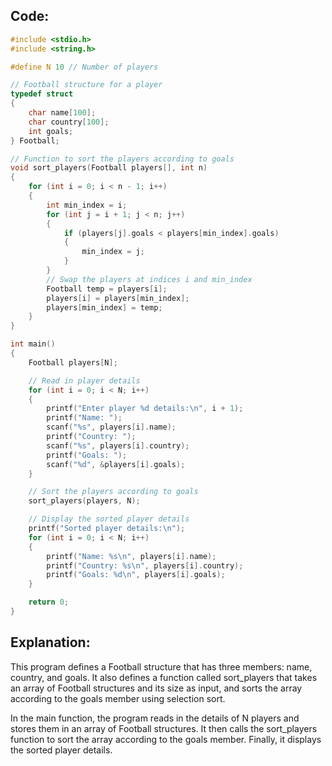 ## Code:

```c
#include <stdio.h>
#include <string.h>

#define N 10 // Number of players

// Football structure for a player
typedef struct
{
    char name[100];
    char country[100];
    int goals;
} Football;

// Function to sort the players according to goals
void sort_players(Football players[], int n)
{
    for (int i = 0; i < n - 1; i++)
    {
        int min_index = i;
        for (int j = i + 1; j < n; j++)
        {
            if (players[j].goals < players[min_index].goals)
            {
                min_index = j;
            }
        }
        // Swap the players at indices i and min_index
        Football temp = players[i];
        players[i] = players[min_index];
        players[min_index] = temp;
    }
}

int main()
{
    Football players[N];

    // Read in player details
    for (int i = 0; i < N; i++)
    {
        printf("Enter player %d details:\n", i + 1);
        printf("Name: ");
        scanf("%s", players[i].name);
        printf("Country: ");
        scanf("%s", players[i].country);
        printf("Goals: ");
        scanf("%d", &players[i].goals);
    }

    // Sort the players according to goals
    sort_players(players, N);

    // Display the sorted player details
    printf("Sorted player details:\n");
    for (int i = 0; i < N; i++)
    {
        printf("Name: %s\n", players[i].name);
        printf("Country: %s\n", players[i].country);
        printf("Goals: %d\n", players[i].goals);
    }

    return 0;
}

```

## Explanation:

This program defines a Football structure that has three members: name, country, and goals. It also defines a function called sort_players that takes an array of Football structures and its size as input, and sorts the array according to the goals member using selection sort.

In the main function, the program reads in the details of N players and stores them in an array of Football structures. It then calls the sort_players function to sort the array according to the goals member. Finally, it displays the sorted player details.
